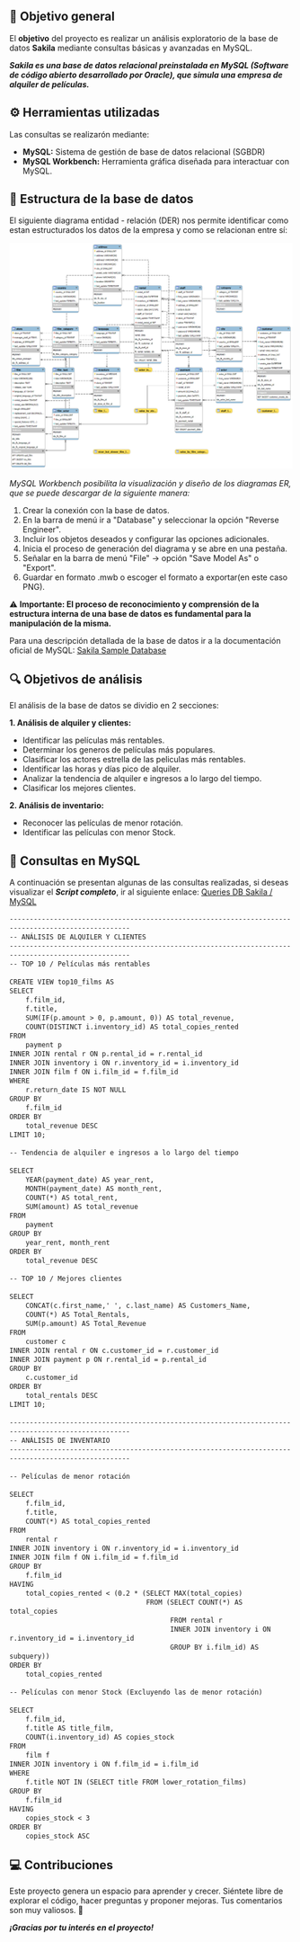 ## :round_pushpin: Objetivo general

El **objetivo** del proyecto es realizar un análisis exploratorio de la base de datos **Sakila** mediante consultas básicas y avanzadas en MySQL.

***Sakila es una base de datos relacional preinstalada en MySQL (Software de código abierto desarrollado por Oracle), que simula una empresa de alquiler de películas.***

## :gear: Herramientas utilizadas

Las consultas se realizarón mediante:

- **MySQL:** Sistema de gestión de base de datos relacional (SGBDR)
- **MySQL Workbench:** Herramienta gráfica diseñada para interactuar con MySQL. 

## :open_file_folder: Estructura de la base de datos

El siguiente diagrama entidad - relación (DER) nos permite identificar como estan estructurados los datos de la empresa y como se relacionan entre sí: 

![DER](https://github.com/Johanna-Rojas/BD_SAKILA/blob/main/SAKILA_ER_Diagram.png)

*MySQL Workbench posibilita la visualización y diseño de los diagramas ER, que se puede descargar de la siguiente manera:*

1. Crear la conexión con la base de datos.
2. En la barra de menú ir a "Database" y seleccionar la opción "Reverse Engineer".
3. Incluir los objetos deseados y configurar las opciones adicionales.
4. Inicia el proceso de generación del diagrama y se abre en una pestaña.
5. Señalar en la barra de menú "File" -> opción "Save Model As" o "Export".
6. Guardar en formato .mwb o escoger el formato a exportar(en este caso PNG).

:warning: **Importante: El proceso de reconocimiento y comprensión de la estructura interna de una base de datos es fundamental para la manipulación de la misma.**

Para una descripción detallada de la base de datos ir a la documentación oficial de MySQL: [Sakila Sample Database](https://dev.mysql.com/doc/sakila/en/)

## :mag: Objetivos de análisis

El análisis de la base de datos se dividio en 2 secciones:

**1. Análisis de alquiler y clientes:**

- Identificar las películas más rentables.
- Determinar los generos de películas más populares.
- Clasificar los actores estrella de las peliculas más rentables.
- Identificar las horas y días pico de alquiler.
- Analizar la tendencia de alquiler e ingresos a lo largo del tiempo.
- Clasificar los mejores clientes.

**2. Análisis de inventario:**

- Reconocer las películas de menor rotación.
- Identificar las películas con menor Stock.

## :bookmark_tabs: Consultas en MySQL

A continuación se presentan algunas de las consultas realizadas, si deseas visualizar el ***Script completo***, ir al siguiente enlace: [Queries DB Sakila / MySQL]()

~~~
----------------------------------------------------------------------------------------------------
-- ANÁLISIS DE ALQUILER Y CLIENTES
----------------------------------------------------------------------------------------------------
-- TOP 10 / Películas más rentables

CREATE VIEW top10_films AS
SELECT
    f.film_id,
    f.title,
    SUM(IF(p.amount > 0, p.amount, 0)) AS total_revenue,
    COUNT(DISTINCT i.inventory_id) AS total_copies_rented
FROM
    payment p
INNER JOIN rental r ON p.rental_id = r.rental_id
INNER JOIN inventory i ON r.inventory_id = i.inventory_id
INNER JOIN film f ON i.film_id = f.film_id
WHERE
    r.return_date IS NOT NULL
GROUP BY
    f.film_id
ORDER BY
    total_revenue DESC
LIMIT 10;

-- Tendencia de alquiler e ingresos a lo largo del tiempo

SELECT
    YEAR(payment_date) AS year_rent,
    MONTH(payment_date) AS month_rent,
    COUNT(*) AS total_rent,
    SUM(amount) AS total_revenue
FROM
    payment
GROUP BY
	year_rent, month_rent
ORDER BY
    total_revenue DESC

-- TOP 10 / Mejores clientes

SELECT
	CONCAT(c.first_name,' ', c.last_name) AS Customers_Name,
    COUNT(*) AS Total_Rentals,
    SUM(p.amount) AS Total_Revenue
FROM
    customer c
INNER JOIN rental r ON c.customer_id = r.customer_id
INNER JOIN payment p ON r.rental_id = p.rental_id
GROUP BY
    c.customer_id
ORDER BY
    total_rentals DESC
LIMIT 10;

----------------------------------------------------------------------------------------------------
-- ANÁLISIS DE INVENTARIO
----------------------------------------------------------------------------------------------------

-- Películas de menor rotación

SELECT
    f.film_id,
    f.title,
    COUNT(*) AS total_copies_rented
FROM
    rental r
INNER JOIN inventory i ON r.inventory_id = i.inventory_id
INNER JOIN film f ON i.film_id = f.film_id
GROUP BY
    f.film_id
HAVING
	total_copies_rented < (0.2 * (SELECT MAX(total_copies) 
								  FROM (SELECT COUNT(*) AS total_copies
										FROM rental r
                                        INNER JOIN inventory i ON r.inventory_id = i.inventory_id
                                        GROUP BY i.film_id) AS subquery))
ORDER BY
	total_copies_rented

-- Películas con menor Stock (Excluyendo las de menor rotación)

SELECT 
    f.film_id,
    f.title AS title_film,
    COUNT(i.inventory_id) AS copies_stock
FROM
    film f
INNER JOIN inventory i ON f.film_id = i.film_id
WHERE
	f.title NOT IN (SELECT title FROM lower_rotation_films)
GROUP BY 
	f.film_id
HAVING 
	copies_stock < 3
ORDER BY 
	copies_stock ASC

~~~

## :computer: Contribuciones

Este proyecto genera un espacio para aprender y crecer. Siéntete libre de explorar el código, hacer preguntas y proponer mejoras. 
Tus comentarios son muy valiosos. :dizzy:

***¡Gracias por tu interés en el proyecto!***